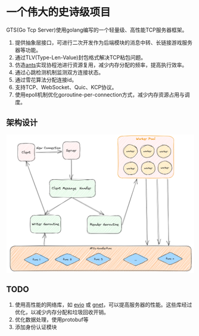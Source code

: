 # 一个伟大的史诗级项目

GTS(Go Tcp Server)使用golang编写的一个轻量级、高性能TCP服务器框架。

1. 提供抽象层接口，可进行二次开发作为后端模块的消息中转、长链接游戏服务器等功能。
2. 通过TLV(Type-Len-Value)封包格式解决TCP粘包问题。
3. 仿造[ants](https://github.com/panjf2000/ants)实现协程池进行资源复用，减少内存分配的频率，提高执行效率。
4. 通过心跳检测机制监测双方连接状态。
5. 通过雪花算法分配连接id。
6. 支持TCP、WebSocket、Quic、KCP协议。
7. 使用epoll机制优化goroutine-per-connection方式，减少内存资源占用与调度。

## 架构设计

![架构图](https://raw.githubusercontent.com/Swiftie13st/Figurebed/main/img/202305242242762.png)

## TODO

1. 使用高性能的网络库，如 [evio](https://github.com/tidwall/evio) 或 [gnet](https://github.com/panjf2000/gnet)，可以提高服务器的性能。这些库经过优化，以减少内存分配和垃圾回收开销。
2. 优化数据处理，使用protobuf等
3. 添加身份认证模块
